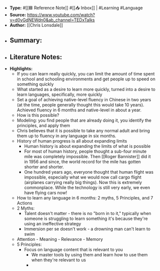 - **Type:** #[[🟦 Reference Note]] #[[📥 Inbox]] | #Learning #Language
- **Source:** https://www.youtube.com/watch?v=d0yGdNEWdn0&ab_channel=TEDxTalks
- **Author:** [[Chris Lonsdale]]
- **Summary:**
    - 
- **Literature Notes:**
    - 
- **Highlights:**
    - If you can learn really quickly, you can limit the amount of time spent in school and schooling environments and get people up to speed on something quickly
    - What started as a desire to learn more quickly, turned into a desire to learn languages, specifically, more quickly
    - Set a goal of achieving native-level fluency in Chinese in two years (at the time, people generally thought this would take 10 years). Achieved fluency in 6 months and native-level in about a year.
    - How is this possible?
    - Modeling: you find people that are already doing it, you identify the principles, and apply them
    - Chris believes that it is possible to take any normal adult and bring them up to fluency in any language in six months.
    - History of human progress is all about expanding limits
        - Human history is about expanding the limits of what is possible
        - For most of human history, people thought a sub-four minute mile was completely impossible. Then [[Roger Bannister]] did it in 1956 and since, the world record for the mile has gotten shorter and shorter.
        - One hundred years ago, everyone thought that human flight was impossible, especially what we would now call cargo flight (airplanes carrying really big things). Now this is extremely commonplace. While the technology is still very early, we even have flying cars now!
    - How to learn any language in 6 months: 2 myths, 5 Principles, and 7 Actions
    - 2 Myths:
        - Talent doesn't matter - there is no "born in to it," typically when someone is struggling to learn something it's because they're using an ineffective strategy
        - Immersion per se doesn't work - a drowning man can't learn to swim
    - Attention - Meaning - Relevance - Memory
    - 5 Principles:
        - Focus on language content that is relevant to you
            - We master tools by using them and learn how to use them when they're relevant to us
            - 
